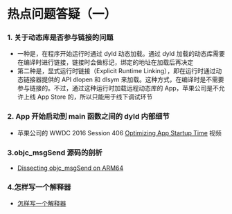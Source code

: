 # 热点问题答疑（一）


### 1. 关于动态库是否参与链接的问题

* 一种是，在程序开始运行时通过 dyld 动态加载。通过 dyld 加载的动态库需要在编译时进行链接，链接时会做标记，绑定的地址在加载后再决定
* 第二种是，显式运行时链接（Explicit Runtime Linking），即在运行时通过动态链接器提供的 API dlopen 和 dlsym 来加载。这种方式，在编译时是不需要参与链接的。不过，通过这种运行时加载远程动态库的 App，苹果公司是不允许上线 App Store 的，所以只能用于线下调试环节


### 2. App 开始启动到 main 函数之间的 dyld 内部细节

* 苹果公司的 WWDC 2016 Session 406 [Optimizing App Startup Time](https://developer.apple.com/videos/wwdc2016) 视频

### 3.objc_msgSend 源码的剖析

* [Dissecting objc_msgSend on ARM64](https://www.mikeash.com/pyblog/friday-qa-2017-06-30-dissecting-objc_msgsend-on-arm64.html)


### 4.怎样写一个解释器

* [怎样写一个解释器](http://www.yinwang.org/blog-cn/2012/08/01/interpreter)
